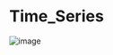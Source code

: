 # Time_Series

![image](https://user-images.githubusercontent.com/104565271/173161431-31528e26-962a-4b66-adbd-7761b44d2adc.png)
